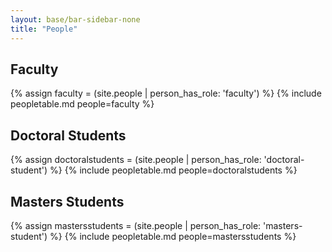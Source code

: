 ```yaml
---
layout: base/bar-sidebar-none
title: "People"
---
```


## Faculty
{% assign faculty = (site.people | person_has_role: 'faculty') %}
{% include peopletable.md people=faculty %}

## Doctoral Students
{% assign doctoralstudents = (site.people | person_has_role: 'doctoral-student') %}
{% include peopletable.md people=doctoralstudents %}

## Masters Students
{% assign mastersstudents = (site.people | person_has_role: 'masters-student') %}
{% include peopletable.md people=mastersstudents %}
